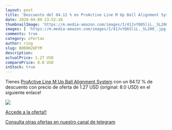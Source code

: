 ```yaml
---
layout: post
title: 'Descuento del 84.12 % en ProActive Line M Up Ball Alignment Syste'
date: 2020-04-09 23:52:18
thumbnailImage: 'https://m.media-amazon.com/images/I/41JvYQ6SliL._SL200_.jpg'
images: [ 'https://m.media-amazon.com/images/I/41JvYQ6SliL._SL200_.jpg' ]
comments: true
category: ofertas
author: ring
slug: B000H2UFYM
description:
actualPrice: 1.27 USD
comparePrice: 8.0 USD
inStock: true
---
```


Tienes [ProActive Line M Up Ball Alignment System](https://www.amazon.com/dp/B000H2UFYM/?tag=redken08-20) con un 84.12 % de descuento con precio de oferta de 1.27 USD (original: 8.0 USD) en el siguiente enlace!

[![](https://m.media-amazon.com/images/I/41JvYQ6SliL._SL200_.jpg)](https://www.amazon.com/dp/B000H2UFYM/?tag=redken08-20)

[Accede a la oferta!!](https://www.amazon.com/dp/B000H2UFYM/?tag=redken08-20)

[Consulta otras ofertas en nuestro canal de telegram](https://t.me/s/ofertas25)
